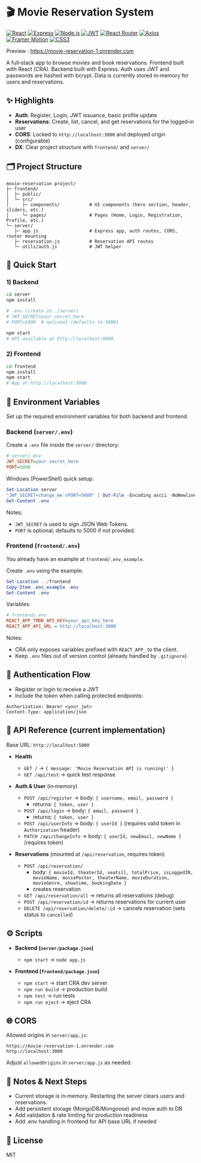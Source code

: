 # 🎬 Movie Reservation System

[![React](https://img.shields.io/badge/React-20232A?style=for-the-badge&logo=react&logoColor=61DAFB)](https://react.dev/)
[![Express](https://img.shields.io/badge/Express.js-000000?style=for-the-badge&logo=express&logoColor=white)](https://expressjs.com/)
[![Node.js](https://img.shields.io/badge/Node.js-3C873A?style=for-the-badge&logo=nodedotjs&logoColor=white)](https://nodejs.org/)
[![JWT](https://img.shields.io/badge/JWT-000000?style=for-the-badge&logo=jsonwebtokens&logoColor=white)](https://jwt.io/)
[![React Router](https://img.shields.io/badge/React_Router-CA4245?style=for-the-badge&logo=react-router&logoColor=white)](https://reactrouter.com/)
[![Axios](https://img.shields.io/badge/Axios-5A29E4?style=for-the-badge&logo=axios&logoColor=white)](https://axios-http.com/)
[![Framer Motion](https://img.shields.io/badge/Framer_Motion-0055FF?style=for-the-badge&logo=framer&logoColor=white)](https://www.framer.com/motion/)
[![CSS3](https://img.shields.io/badge/CSS3-1572B6?style=for-the-badge&logo=css3&logoColor=white)](https://developer.mozilla.org/docs/Web/CSS)

Preview : https://movie-reservation-1.onrender.com

A full‑stack app to browse movies and book reservations. Frontend built with React (CRA). Backend built with Express. Auth uses JWT and passwords are hashed with bcrypt. Data is currently stored in‑memory for users and reservations.

## ✨ Highlights

- __Auth__: Register, Login, JWT issuance, basic profile update
- __Reservations__: Create, list, cancel, and get reservations for the logged‑in user
- __CORS__: Locked to `http://localhost:3000` and deployed origin (configurable)
- __DX__: Clear project structure with `frontend/` and `server/`

## 🗂️ Project Structure

```
movie-reservation project/
├─ frontend/
│  ├─ public/
│  └─ src/
│     ├─ components/           # UI components (hero section, header, sliders, etc.)
│     └─ pages/                # Pages (Home, Login, Registration, Profile, etc.)
└─ server/
   ├─ app.js                   # Express app, auth routes, CORS, router mounting
   ├─ reservation.js           # Reservation API routes
   └─ utils/auth.js            # JWT helper
```

## 🚀 Quick Start

### 1) Backend

```bash
cd server
npm install

# .env (create in ./server)
# JWT_SECRET=your_secret_here
# PORT=5000  # optional (defaults to 5000)

npm start
# API available at http://localhost:5000
```

### 2) Frontend

```bash
cd frontend
npm install
npm start
# App at http://localhost:3000
```

## 🔧 Environment Variables

Set up the required environment variables for both backend and frontend.

### Backend (`server/.env`)

Create a `.env` file inside the `server/` directory:

```ini
# server/.env
JWT_SECRET=your_secret_here
PORT=5000
```

Windows (PowerShell) quick setup:

```powershell
Set-Location server
"JWT_SECRET=change_me`nPORT=5000" | Out-File -Encoding ascii -NoNewline .env
Get-Content .env
```

Notes:

- `JWT_SECRET` is used to sign JSON Web Tokens.
- `PORT` is optional; defaults to 5000 if not provided.

### Frontend (`frontend/.env`)

You already have an example at `frontend/.env_example`.

Create `.env` using the example:

```powershell
Set-Location ../frontend
Copy-Item .env_example .env
Get-Content .env
```

Variables:

```ini
# frontend/.env
REACT_APP_TMDB_API_KEY=your_api_key_here
REACT_APP_API_URL = http://localhost:3000
```

Notes:

- CRA only exposes variables prefixed with `REACT_APP_` to the client.
- Keep `.env` files out of version control (already handled by `.gitignore`).

## 🔐 Authentication Flow

- Register or login to receive a JWT
- Include the token when calling protected endpoints:

```
Authorization: Bearer <your_jwt>
Content-Type: application/json
```

## 🧭 API Reference (current implementation)

Base URL: `http://localhost:5000`

- __Health__
  - `GET /` → `{ message: 'Movie Reservation API is running!' }`
  - `GET /api/test` → quick test response

- __Auth & User__ (in‑memory)
  - `POST /api/register` → body: `{ username, email, password }`
    - returns: `{ token, user }`
  - `POST /api/login` → body: `{ email, password }`
    - returns: `{ token, user }`
  - `POST /api/userInfo` → body: `{ userId }` (requires valid token in `Authorization` header)
  - `PATCH /api/changeInfo` → body: `{ userId, newEmail, newName }` (requires token)

- __Reservations__ (mounted at `/api/reservation`, requires token)
  - `POST /api/reservation/`
    - body: `{ movieId, theaterId, seats[], totalPrice, isLoggedIN, movieName, moviePoster, theaterName, movieDuration, movieGenre, showtime, bookingDate }`
    - creates reservation
  - `GET /api/reservation/all` → returns all reservations (debug)
  - `POST /api/reservation/id` → returns reservations for current user
  - `DELETE /api/reservation/delete/:id` → cancels reservation (sets status to `cancelled`)

## ⚙️ Scripts

- __Backend (`server/package.json`)__
  - `npm start` → `node app.js`

- __Frontend (`frontend/package.json`)__
  - `npm start` → start CRA dev server
  - `npm run build` → production build
  - `npm test` → run tests
  - `npm run eject` → eject CRA

## 🌐 CORS

Allowed origins in `server/app.js`:

```
https://movie-reservation-1.onrender.com
http://localhost:3000
```

Adjust `allowedOrigins` in `server/app.js` as needed.

## 🧩 Notes & Next Steps

- Current storage is in‑memory. Restarting the server clears users and reservations.
- Add persistent storage (MongoDB/Mongoose) and move auth to DB
- Add validation & rate limiting for production readiness
- Add .env handling in frontend for API base URL if needed

## 📄 License

MIT

